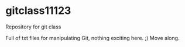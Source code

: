 # gitclass11123
Repository for git class

Full of txt files for manipulating Git, nothing exciting here. ;) Move along.
